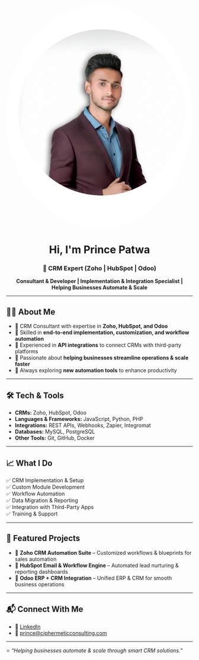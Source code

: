 <p align="center">
  <img src="https://github.com/PrincePatwa1/Princepatwa1/blob/main/Princea.png?raw=true"
     alt="Prince Patwa" 
       width="600" 
       height="600"
       style="border-radius: 50%; object-fit: cover;" />
      
</p>

<h1 align="center">Hi, I'm Prince Patwa</h1>
<h3 align="center">🚀 CRM Expert (Zoho | HubSpot | Odoo)</h3>
<p align="center"><b>Consultant & Developer | Implementation & Integration Specialist | Helping Businesses Automate & Scale</b></p>


---

## 👨‍💻 About Me  
- 🔹 CRM Consultant with expertise in **Zoho, HubSpot, and Odoo**  
- 🔹 Skilled in **end-to-end implementation, customization, and workflow automation**  
- 🔹 Experienced in **API integrations** to connect CRMs with third-party platforms  
- 🔹 Passionate about **helping businesses streamline operations & scale faster**  
- 🔹 Always exploring **new automation tools** to enhance productivity  

---

## 🛠️ Tech & Tools  
- **CRMs:** Zoho, HubSpot, Odoo  
- **Languages & Frameworks:** JavaScript, Python, PHP  
- **Integrations:** REST APIs, Webhooks, Zapier, Integromat  
- **Databases:** MySQL, PostgreSQL  
- **Other Tools:** Git, GitHub, Docker  

---

## 📈 What I Do  
✅ CRM Implementation & Setup  
✅ Custom Module Development  
✅ Workflow Automation  
✅ Data Migration & Reporting  
✅ Integration with Third-Party Apps  
✅ Training & Support  

---

## 📂 Featured Projects  
- 🔹 **Zoho CRM Automation Suite** – Customized workflows & blueprints for sales automation  
- 🔹 **HubSpot Email & Workflow Engine** – Automated lead nurturing & reporting dashboards  
- 🔹 **Odoo ERP + CRM Integration** – Unified ERP & CRM for smooth business operations  

---

## 📬 Connect With Me  
- 💼 [LinkedIn](https://www.linkedin.com/in/princepatwaccpl/)  
- 📧 prince@ciphermeticconsulting.com  

---

⭐️ *“Helping businesses automate & scale through smart CRM solutions.”*  


